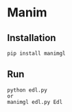 # Manim

## Installation

```shell
pip install manimgl
```

## Run
```shell
python edl.py
or
manimgl edl.py Edl 
```